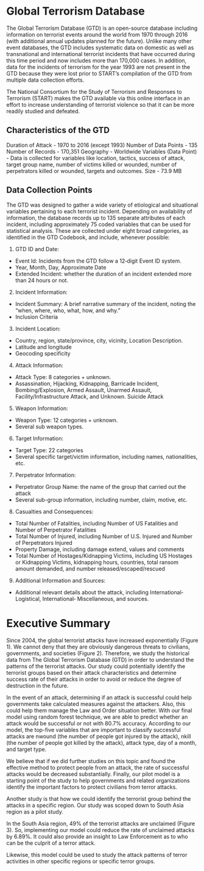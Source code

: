 # Global Terrorism Database

The Global Terrorism Database (GTD) is an open-source database including information on terrorist events around the world from 1970 
through 2016 (with additional annual updates planned for the future). Unlike many other event databases, the GTD includes systematic 
data on domestic as well as transnational and international terrorist incidents that have occurred during this time period and now
includes more than 170,000 cases. In addition, data for the incidents of terrorism for the year 1993 are not present in the GTD because 
they were lost prior to START’s compilation of the GTD from multiple data collection efforts.

The National Consortium for the Study of Terrorism and Responses to Terrorism (START) makes the GTD available via this online interface
in an effort to increase understanding of terrorist violence so that it can be more readily studied and defeated.

## Characteristics of the GTD
Duration of Attack     - 1970 to 2016 (except 1993)
Number of Data Points  - 135
Number of Records      - 170,351
Geography              - Worldwide
Variables (Data Point) - Data is collected for variables like location, tactics, success of attack, target group name, number of victims 
                         killed or wounded, number of perpetrators killed or wounded, targets and outcomes.
Size                   - 73.9 MB

## Data Collection Points
The GTD was designed to gather a wide variety of etiological and situational variables pertaining to each terrorist incident. 
Depending on availability of information, the database records up to 135 separate attributes of each incident, including approximately 
75 coded variables that can be used for statistical analysis. These are collected under eight broad categories, as identified in the GTD
Codebook, and include, whenever possible:

1) GTD ID and Date:
- Event Id: Incidents from the GTD follow a 12‐digit Event ID system.
- Year, Month, Day, Approximate Date
- Extended Incident: whether the duration of an incident extended more than 24 hours or not.

2) Incident Information:
- Incident Summary: A brief narrative summary of the incident, noting the “when, where, who, what, how, and why.”
- Inclusion Criteria

3) Incident Location:
- Country, region, state/province, city, vicinity, Location Description.
- Latitude and longitude
- Geocoding specificity

4) Attack Information:
- Attack Type: 8 categories + unknown.
- Assassination, Hijacking, Kidnapping, Barricade Incident, Bombing/Explosion, Armed Assault, Unarmed Assault, Facility/Infrastructure Attack, and Unknown.
  Suicide Attack

5) Weapon Information:
- Weapon Type: 12 categories + unknown.
- Several sub weapon types.

6) Target Information:
- Target Type: 22 categories
- Several specific target/victim information, including names, nationalities, etc.

7) Perpetrator Information:
- Perpetrator Group Name: the name of the group that carried out the attack
- Several sub-group information, including number, claim, motive, etc.

8) Casualties and Consequences:
- Total Number of Fatalities, including Number of US Fatalities and Number of Perpetrator Fatalities
- Total Number of Injured, including Number of U.S. Injured and Number of Perpetrators Injured
- Property Damage, including damage extend, values and comments
- Total Number of Hostages/Kidnapping Victims, including US Hostages or Kidnapping Victims, kidnapping hours, countries, total ransom amount demanded, and number released/escaped/rescued

9) Additional Information and Sources:
- Additional relevant details about the attack, including International‐ Logistical, International‐ Miscellaneous, and sources.

# Executive Summary

Since 2004, the global terrorist attacks have increased exponentially (Figure 1). We cannot deny that they are obviously dangerous threats 
to civilians, governments, and societies (Figure 2). Therefore, we study the historical data from The Global Terrorism Database (GTD) in order 
to understand the patterns of the terrorist attacks. Our study could potentially identify the terrorist groups based on their attack 
characteristics and determine success rate of their attacks in order to avoid or reduce the degree of destruction in the future.

In the event of an attack, determining if an attack is successful could help governments take calculated measures against the attackers.
Also, this could help them manage the Law and Order situation better. With our final model using random forest technique, we are able to 
predict whether an attack would be successful or not with 80.7% accuracy. 
According to our model, the top-five variables that are important to classify successful attacks are nwound (the number of people got injured 
by the attack), nkill (the number of people got killed by the attack), attack type, day of a month, and target type. 

We believe that if we did further studies on this topic and found the effective method to protect people from an attack, the rate of successful 
attacks would be decreased substantially. Finally, our pilot model is a starting point of the study to help governments and related organizations 
identify the important factors to protect civilians from terror attacks.

Another study is that how we could identify the terrorist group behind the attacks in a specific region. Our study was scoped down to South Asia
region as a pilot study. 

In the South Asia region, 49% of the terrorist attacks are unclaimed (Figure 3). So, implementing our model could reduce the rate of unclaimed attacks
by 6.89%. It could also provide an insight to Law Enforcement as to who can be the culprit of a terror attack. 

Likewise, this model could be used to study the attack patterns of terror activities in other specific regions or specific terror groups.


